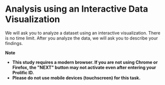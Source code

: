 # Analysis using an Interactive Data Visualization

We will ask you to analyze a dataset using an interactive visualization. There is no time limit. After you analyze the data, we will ask you to describe your findings.

**Note**
- **This study requires a modern browser. If you are not using Chrome or Firefox, the "NEXT" button may not activate even after entering your Prolific ID.**
- **Please do not use mobile devices (touchscreen) for this task.**
